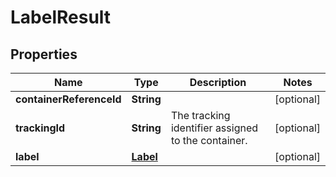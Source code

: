 # LabelResult

## Properties
Name | Type | Description | Notes
------------ | ------------- | ------------- | -------------
**containerReferenceId** | **String** |  |  [optional]
**trackingId** | **String** | The tracking identifier assigned to the container. |  [optional]
**label** | [**Label**](Label.md) |  |  [optional]
